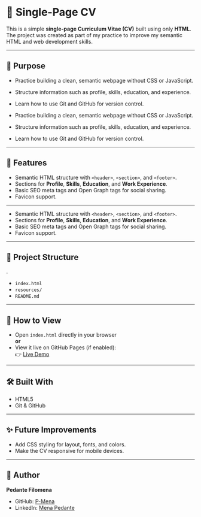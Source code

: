 # 📄 Single-Page CV

This is a simple **single-page Curriculum Vitae (CV)** built using only **HTML**.  
The project was created as part of my practice to improve my semantic HTML and web development skills.

---

## 🎯 Purpose

-   Practice building a clean, semantic webpage without CSS or JavaScript.
-   Structure information such as profile, skills, education, and experience.
-   Learn how to use Git and GitHub for version control.

-   Practice building a clean, semantic webpage without CSS or JavaScript.
-   Structure information such as profile, skills, education, and experience.
-   Learn how to use Git and GitHub for version control.

---

## 🚀 Features

-   Semantic HTML structure with `<header>`, `<section>`, and `<footer>`.
-   Sections for **Profile**, **Skills**, **Education**, and **Work Experience**.
-   Basic SEO meta tags and Open Graph tags for social sharing.
-   Favicon support.

---

-   Semantic HTML structure with `<header>`, `<section>`, and `<footer>`.
-   Sections for **Profile**, **Skills**, **Education**, and **Work Experience**.
-   Basic SEO meta tags and Open Graph tags for social sharing.
-   Favicon support.

---

## 📂 Project Structure

.

-   `index.html` <!--Main CV Page -->
-   `resources/` <!--Resouces folder-->
-   `README.md`<!--Project Documentation-->

---

## 🔗 How to View

-   Open `index.html` directly in your browser  
    **or**
-   View it live on GitHub Pages (if enabled):  
    👉 [Live Demo](<[text](https://github.com/P-Mena/Single-Page-CV)>)

---

## 🛠️ Built With

-   HTML5
-   Git & GitHub

---

## ✨ Future Improvements

-   Add CSS styling for layout, fonts, and colors.
-   Make the CV responsive for mobile devices.

---

## 👤 Author

**Pedante Filomena**

-   GitHub: [P-Mena](https://github.com/P-Mena)
-   LinkedIn: [Mena Pedante](https://www.linkedin.com/in/mena-pedante/)
